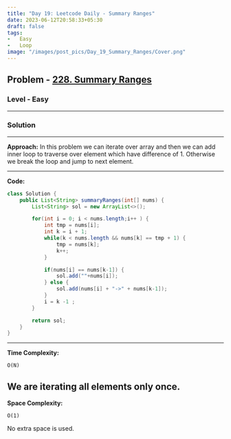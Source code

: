 ```yaml
---
title: "Day 19: Leetcode Daily - Summary Ranges"
date: 2023-06-12T20:58:33+05:30
draft: false
tags:
-   Easy
-   Loop
image: "/images/post_pics/Day_19_Summary_Ranges/Cover.png"
---
```



## Problem - [228. Summary Ranges](https://leetcode.com/problems/summary-ranges/)

### Level - Easy
---

### Solution

---
**Approach:**
In this problem we can iterate over array and then we can add inner loop to traverse over element which have difference of 1.
Otherwise we break the loop and jump to next element.

---

**Code:**

```java
class Solution {
    public List<String> summaryRanges(int[] nums) {
        List<String> sol = new ArrayList<>();

        for(int i = 0; i < nums.length;i++ ) {
            int tmp = nums[i];
            int k = i + 1;
            while(k < nums.length && nums[k] == tmp + 1) {
                tmp = nums[k];
                k++;
            }

            if(nums[i] == nums[k-1]) {
                sol.add(""+nums[i]);
            } else {
                sol.add(nums[i] + "->" + nums[k-1]);
            }
            i = k -1 ;
        }

        return sol;
    }
}


```
---

**Time Complexity:**
```
O(N)
```
We are iterating all elements only once.
---

**Space Complexity:**
```
O(1)
```
No extra space is used.

